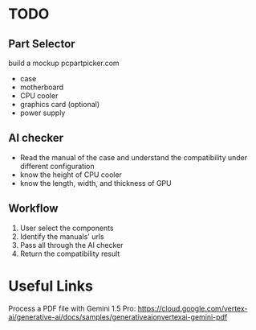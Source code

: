 # TODO

## Part Selector

build a mockup pcpartpicker.com

- case
- motherboard
- CPU cooler
- graphics card (optional)
- power supply

## AI checker

- Read the manual of the case and understand the compatibility under different configuration
- know the height of CPU cooler
- know the length, width, and thickness of GPU

## Workflow

1. User select the components
2. Identify the manuals' urls
3. Pass all through the AI checker
4. Return the compatibility result

# Useful Links

Process a PDF file with Gemini 1.5 Pro: https://cloud.google.com/vertex-ai/generative-ai/docs/samples/generativeaionvertexai-gemini-pdf
